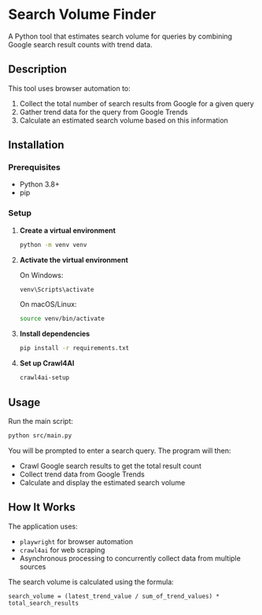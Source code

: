 # Search Volume Finder

A Python tool that estimates search volume for queries by combining Google search result counts with trend data.

## Description

This tool uses browser automation to:
1. Collect the total number of search results from Google for a given query
2. Gather trend data for the query from Google Trends
3. Calculate an estimated search volume based on this information

## Installation

### Prerequisites
- Python 3.8+
- pip

### Setup

1. **Create a virtual environment**
   ```bash
   python -m venv venv
   ```

2. **Activate the virtual environment**
   
   On Windows:
   ```bash
   venv\Scripts\activate
   ```
   
   On macOS/Linux:
   ```bash
   source venv/bin/activate
   ```

3. **Install dependencies**
   ```bash
   pip install -r requirements.txt
   ```

4. **Set up Crawl4AI**
   ```bash
   crawl4ai-setup
   ```

## Usage

Run the main script:
```bash
python src/main.py
```

You will be prompted to enter a search query. The program will then:
- Crawl Google search results to get the total result count
- Collect trend data from Google Trends
- Calculate and display the estimated search volume

## How It Works

The application uses:
- `playwright` for browser automation
- `crawl4ai` for web scraping
- Asynchronous processing to concurrently collect data from multiple sources

The search volume is calculated using the formula:
```
search_volume = (latest_trend_value / sum_of_trend_values) * total_search_results
```
